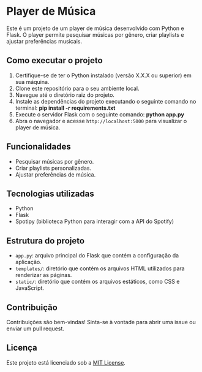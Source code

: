 # Player de Música

Este é um projeto de um player de música desenvolvido com Python e Flask. O player permite pesquisar músicas por gênero, criar playlists e ajustar preferências musicais.

## Como executar o projeto

1. Certifique-se de ter o Python instalado (versão X.X.X ou superior) em sua máquina.
2. Clone este repositório para o seu ambiente local.
3. Navegue até o diretório raiz do projeto.
4. Instale as dependências do projeto executando o seguinte comando no terminal: **pip install -r requirements.txt**
5. Execute o servidor Flask com o seguinte comando: **python app.py**
6. Abra o navegador e acesse `http://localhost:5000` para visualizar o player de música.

## Funcionalidades

- Pesquisar músicas por gênero.
- Criar playlists personalizadas.
- Ajustar preferências de música.

## Tecnologias utilizadas

- Python
- Flask
- Spotipy (biblioteca Python para interagir com a API do Spotify)

## Estrutura do projeto

- `app.py`: arquivo principal do Flask que contém a configuração da aplicação.
- `templates/`: diretório que contém os arquivos HTML utilizados para renderizar as páginas.
- `static/`: diretório que contém os arquivos estáticos, como CSS e JavaScript.

## Contribuição

Contribuições são bem-vindas! Sinta-se à vontade para abrir uma issue ou enviar um pull request.

## Licença

Este projeto está licenciado sob a [MIT License](LICENSE).

